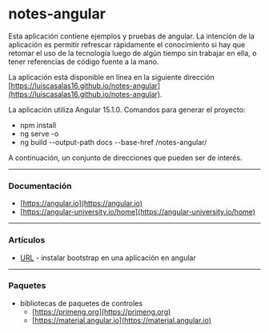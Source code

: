 # notes-angular

Esta aplicación contiene ejemplos y pruebas de angular. La intención de la aplicación es permitir refrescar rápidamente el conocimiento si hay que retomar el uso de la tecnología luego de algún tiempo sin trabajar en ella, o tener referencias de código fuente a la mano.

La aplicación está disponible en línea en la siguiente dirección [https://luiscasalas16.github.io/notes-angular](https://luiscasalas16.github.io/notes-angular).

La aplicación utiliza Angular 15.1.0. Comandos para generar el proyecto:
- npm install
- ng serve -o 
- ng build --output-path docs --base-href /notes-angular/

A continuación, un conjunto de direcciones que pueden ser de interés.

---
### Documentación
- [https://angular.io](https://angular.io)
- [https://angular-university.io/home](https://angular-university.io/home)

---
### Artículos
- [URL](https://www.freecodecamp.org/news/how-to-add-bootstrap-css-framework-to-an-angular-application) - instalar bootstrap en una aplicación en angular

---
### Paquetes
- bibliotecas de paquetes de controles
    - [https://primeng.org](https://primeng.org)
    - [https://material.angular.io](https://material.angular.io)